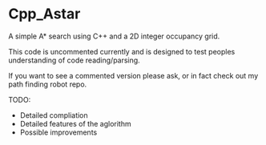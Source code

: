 Cpp_Astar
=========

A simple A* search using C++ and a 2D integer occupancy grid.

This code is uncommented currently and is designed to test peoples understanding of code reading/parsing.

If you want to see a commented version please ask, or in fact check out my path finding robot repo.

TODO:

- Detailed compliation
- Detailed features of the aglorithm
- Possible improvements
